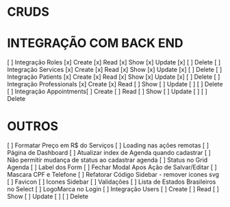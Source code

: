 # CRUDS

# INTEGRAÇÃO COM BACK END

[ ] Integração Roles [x] Create [x] Read [x] Show [x] Update [x] [ ] Delete
[ ] Integração Services [x] Create [x] Read [x] Show [x] Update [x] [ ] Delete
[ ] Integração Patients [x] Create [x] Read [x] Show [x] Update [x] [ ] Delete
[ ] Integração Professionals [x] Create [x] Read [ ] Show [ ] Update [ ] [ ] Delete
[ ] Integração Appointments[ ] Create [ ] Read [ ] Show [ ] Update [ ] [ ] Delete

# OUTROS

[ ] Formatar Preço em R$ do Serviços
[ ] Loading nas ações remotas
[ ] Página de Dashboard
[ ] Atualizar index de Agenda quando cadastrar
[ ] Não permitir mudança de status ao cadastrar agenda
[ ] Status no Grid Agenda
[ ] Label dos Form
[ ] Fechar Modal Apos Ação de Salvar/Editar
[ ] Mascara CPF e Telefone
[ ] Refatorar Código Sidebar - remover icones svg
[ ] Favicon
[ ] Icones Sidebar
[ ] Validações
[ ] Lista de Estados Brasileiros no Select
[ ] LogoMarca no Login
[ ] Integração Users [ ] Create [ ] Read [ ] Show [ ] Update [ ] [ ] Delete
